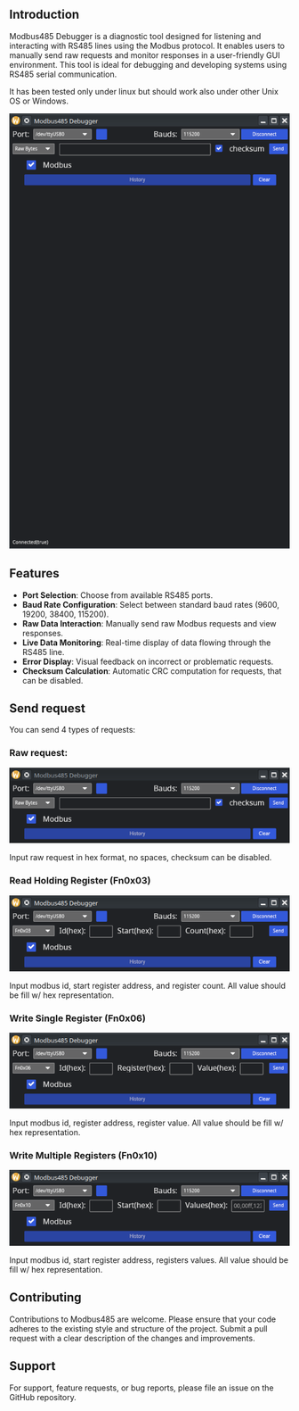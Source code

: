 ## Introduction
Modbus485 Debugger is a diagnostic tool designed for listening and interacting with RS485 lines using the 
Modbus protocol. It enables users to manually send raw requests and monitor responses in a user-friendly 
GUI environment. This tool is ideal for debugging and developing systems using RS485 serial communication.

It has been tested only under linux but should work also under other Unix OS or Windows.

![screenshot](screenshot.png)

## Features
- **Port Selection**: Choose from available RS485 ports.
- **Baud Rate Configuration**: Select between standard baud rates (9600, 19200, 38400, 115200).
- **Raw Data Interaction**: Manually send raw Modbus requests and view responses.
- **Live Data Monitoring**: Real-time display of data flowing through the RS485 line.
- **Error Display**: Visual feedback on incorrect or problematic requests.
- **Checksum Calculation**: Automatic CRC computation for requests, that can be disabled.

## Send request

You can send 4 types of requests:

### Raw request:

![raw_request.png](assets%2Fraw_request.png)

Input raw request in hex format, no spaces, checksum can be disabled.

### Read Holding Register (Fn0x03)

![fn0x03.png](assets%2Ffn0x03.png)

Input modbus id, start register address, and register count.
All value should be fill w/ hex representation.

### Write Single Register (Fn0x06)

![fn0x06.png](assets%2Ffn0x06.png)

Input modbus id, register address, register value.
All value should be fill w/ hex representation.

### Write Multiple Registers (Fn0x10)

![fn0x10.png](assets%2Ffn0x10.png)

Input modbus id, start register address, registers values.
All value should be fill w/ hex representation.

## Contributing
Contributions to Modbus485 are welcome. Please ensure that your code adheres to the existing style and structure 
of the project. Submit a pull request with a clear description of the changes and improvements.


## Support
For support, feature requests, or bug reports, please file an issue on the GitHub repository.
